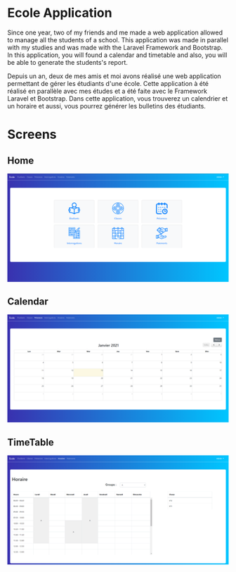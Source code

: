 # Ecole Application 

Since one year, two of my friends and me made a web application allowed to manage all the students of a school.
This application was made in parallel with my studies and was made with the Laravel Framework and Bootstrap.
In this application, you will found a calendar and timetable and also, you will be able to generate the students's report.

Depuis un an, deux de mes amis et moi avons réalisé une web application permettant de gérer les étudiants d'une école.
Cette application à été réalisé en parallèle avec mes études et a été faite avec le Framework Laravel et Bootstrap.
Dans cette application, vous trouverez un calendrier et un horaire et aussi, vous pourrez générer les bulletins des étudiants.




# Screens


## Home
![homeScreen](/homeScreen.PNG)


## Calendar
![homeScreen](/calendarScreen.PNG)

## TimeTable
![homeScreen](/timetableScreen.PNG)
